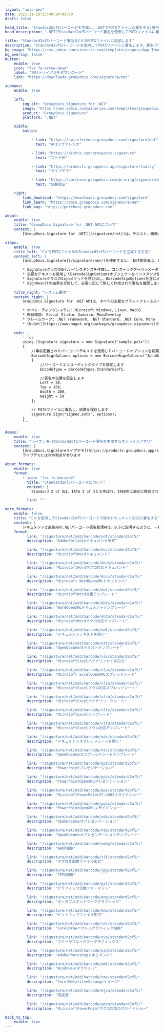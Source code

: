 ```yaml
---
layout: "auto-gen"
date: 2021-11-10T13:40:24+03:00
draft: false

head_title: "Standard2of5バーコードを生成し、.NETでPOTXファイルに署名する|署名文書"
head_description: ".NETでStandard2of5バーコード署名を使用してPOTXファイルに署名する-人気のあるビジネスドキュメントや画像ファイル形式にバーコードを追加する."

title: "Standard2of5バーコード署名をC＃のPOTXファイルに追加します"
description: "Standard2of5バーコードを使用してPOTXファイルに署名します。署名プロパティを操作し、ニーズに合ったドキュメント内で高度な署名オプションを設定します."
bg_image: "https://cms.admin.containerize.com/templates/aspose/App_Themes/V3/images/bg/header1.png"
bg_overlay: false
button:
    enable: true
    icon: "fas fa-arrow-down"
    label: "無料トライアルをダウンロード"
    link: "https://downloads.groupdocs.com/signature/net"

submenu:
    enable: true

    left:
        img_alt: "GroupDocs.Signature for .NET"
        image: "https://cms.admin.containerize.com/templates/groupdocs/images/product-logos/90x90-noborder/groupdocs-signature-net.png"
        product: "GroupDocs.Signature"
        platform: ".NET"

    middle:
        button:

            - link: "https://apireference.groupdocs.com/signature/net"
              text: "APIリファレンス"

            - link: "https://github.com/groupdocs-signature"
              text: "コード例"

            - link: "https://products.groupdocs.app/signature/family"
              text: "ライブデモ"

            - link: "https://purchase.groupdocs.com/pricing/signature/net"
              text: "価格設定"

    right:
        link_download: "https://downloads.groupdocs.com/signature"
        link_learn: "https://docs.groupdocs.com/signature/net"
        link_buy: "https://purchase.groupdocs.com"

about:
    enable: true
    title: "GroupDocs.Signature for .NET APIについて"
    content: |
        [GroupDocs.Signature for .NET](/signature/net/)は、テキスト、画像、バーコード、スタンプ、フォームフィールド、QRコード、メタデータなどのさまざまな署名タイプを使用してデジタルドキュメントに電子署名するネイティブ.NETAPIです。ユーザーは、PDF、Microsoft Word、Excelワークシート、PowerPointプレゼンテーション、Adobe Photoshop、メタファイル、および画像ファイル形式内のデジタル署名を追加、編集、検証、削除、および検索でき、必要に応じて署名プロパティをカスタマイズするための追加サポートがあります。

steps:
    enable: true
    title_left: "C＃でPOTXファイルのStandard2of5バーコードを生成する方法"
    content_left: |
        [GroupDocs.Signature](/signature/net/)を使用すると、.NET開発者は、いくつかの簡単な手順を実行することで、アプリケーション内のPOTXファイルにStandard2of5バーコードを簡単に追加できます。

        * Signatureクラスの新しいインスタンスを作成し、コンストラクターパラメーターとしてソースPOTXドキュメントパスを渡します。
        * 必要なテキストを使用してBarcodeSignOptionsオブジェクトをインスタンス化し、EncodeTypeプロパティをStandard2of5に設定します。
        * SignatureクラスのSignメソッドを呼び出し、BarcodeSignOptionsを含む出力POTXファイル名を渡します。
        * SignResultの結果を分析して、必要に応じて新しく作成された署名を確認します。
        
    title_right: "システム要求"
    content_right: |
        GroupDocs.Signature for .NET APIは、すべての主要なプラットフォームとオペレーティングシステムでサポートされています。以下のコードを実行する前に、システムに次の前提条件がインストールされていることを確認してください。

        * オペレーティングシステム: Microsoft Windows、Linux、MacOS
        * 開発環境: Visual Studio、Xamarin、MonoDevelop
        * フレームワーク: .NET Framework、.NET Standard、.NET Core、Mono
        * [NuGet](https://www.nuget.org/packages/groupdocs.signature)からGroupDocs.Signaturefor.NETの最新バージョンをダウンロードします
        
    code: |
        ```cs
        using (Signature signature = new Signature("sample.potx"))
        {
            //事前定義されたバーコードテキストを使用してバーコードオプションを初期化します
            BarcodeSignOptions options = new BarcodeSignOptions("JohnSmith")
            {
                //バーコードエンコーディングタイプを設定します
                EncodeType = BarcodeTypes.Standard2of5,

                //署名の位置を設定します
                Left = 50,
                Top = 150,
                Width = 200,
                Height = 50
            };

            // POTXファイルに署名し、結果を保存します 
            signature.Sign("signed.potx", options);
        }
        ```
        
demos:
    enable: true
    title: "ライブデモ-Standard2of5バーコード署名を生成するオンラインアプリ"
    content: |
        [GroupDocs.Signatureライブデモ](https://products.groupdocs.app/signature/family)サイトにアクセスして、今すぐStandard2of5バーコードをPOTXファイルに追加してください。  
        ライブデモには次の利点があります
        
about_formats:
    enable: true
    format:
        - icon: "fas fa-barcode"
          title: "Standard2of5バーコードについて"
          content: |
            Standard 2 of 5は、IATA 2 of 5とも呼ばれ、1968年に最初に開発されたCode 2 of 5シンボルファミリーのメンバーです。これは、国際航空運送協会（IATA）によって航空会社の処理に使用されています。貨物。 Standard 2 of 5シンボルのスペースは固定幅であるため、情報のエンコードにはバーのみが使用されます。 2 of 5の名前は、各文字のエンコードに使用される5つのバーのうち、2つが幅が広く、3つが幅が狭いという事実に由来しています。

          link: ""

more_formats:
    enable: false
    title: "C＃を使用してStandard2of5バーコードで他のドキュメント形式に署名する"
    content: |
        ドキュメントと画像用の.NETバーコード署名管理API。以下に説明するように、一般的なファイル形式のいくつかにバーコード署名を追加します。
    format: 
          link: "/signature/net/add/barcode/pdf/standard2of5/"
          description: "AdobePortableドキュメント形式"

          link: "/signature/net/add/barcode/doc/standard2of5/"
          description: "MicrosoftWordドキュメント"

          link: "/signature/net/add/barcode/docm/standard2of5/"
          description: "MicrosoftWordマクロ対応ドキュメント"

          link: "/signature/net/add/barcode/docx/standard2of5/"
          description: "Microsoft WordOpenXMLドキュメント"

          link: "/signature/net/add/barcode/dot/standard2of5/"
          description: "MicrosoftWord文書テンプレート"

          link: "/signature/net/add/barcode/dotx/standard2of5/"
          description: "WordOpenXMLドキュメントテンプレート"

          link: "/signature/net/add/barcode/dotm/standard2of5/"
          description: "MicrosoftWordマクロ対応テンプレート"       

          link: "/signature/net/add/barcode/odt/standard2of5/"
          description: "ドキュメントテキストを開く"

          link: "/signature/net/add/barcode/ott/standard2of5/"
          description: "OpenDocumentテキストテンプレート"

          link: "/signature/net/add/barcode/xls/standard2of5/"
          description: "MicrosoftExcelバイナリファイル形式"

          link: "/signature/net/add/barcode/xlsx/standard2of5/"
          description: "Microsoft ExcelOpenXMLスプレッドシート"

          link: "/signature/net/add/barcode/xlsm/standard2of5/"
          description: "MicrosoftExcelマクロ対応スプレッドシート"

          link: "/signature/net/add/barcode/xlsb/standard2of5/"
          description: "MicrosoftExcelバイナリワークシート"

          link: "/signature/net/add/barcode/xltx/standard2of5/"
          description: "MicrosoftExcelテンプレート"

          link: "/signature/net/add/barcode/xltm/standard2of5/"
          description: "MicrosoftExcelマクロ対応テンプレート"

          link: "/signature/net/add/barcode/ods/standard2of5/"
          description: "ドキュメントスプレッドシートを開く"

          link: "/signature/net/add/barcode/ots/standard2of5/"
          description: "OpenDocumentスプレッドシートテンプレート"

          link: "/signature/net/add/barcode/ppt/standard2of5/"
          description: "PowerPointプレゼンテーション"

          link: "/signature/net/add/barcode/pptx/standard2of5/"
          description: "PowerPointOpenXMLプレゼンテーション"

          link: "/signature/net/add/barcode/pps/standard2of5/"
          description: "MicrosoftPowerPoint97-2003スライドショー"

          link: "/signature/net/add/barcode/ppsx/standard2of5/"
          description: "PowerPointOpenXMLスライドショー"                              

          link: "/signature/net/add/barcode/odp/standard2of5/"
          description: "OpenDocumentプレゼンテーション"

          link: "/signature/net/add/barcode/otp/standard2of5/"
          description: "OpenDocumentプレゼンテーションテンプレート"

          link: "/signature/net/add/barcode/webp/standard2of5/"
          description: "WebP画像"

          link: "/signature/net/add/barcode/tif/standard2of5/"
          description: "タグ付き画像ファイル形式"

          link: "/signature/net/add/barcode/jpg/standard2of5/"
          description: "JPEG画像"

          link: "/signature/net/add/barcode/gif/standard2of5/"
          description: "グラフィック交換フォーマット"

          link: "/signature/net/add/barcode/png/standard2of5/"
          description: "ポータブルネットワークグラフィック"

          link: "/signature/net/add/barcode/bmp/standard2of5/"
          description: "ビットマップファイル形式"

          link: "/signature/net/add/barcode/cdr/standard2of5/"
          description: "CorelDrawベクトルグラフィック描画"

          link: "/signature/net/add/barcode/svg/standard2of5/"
          description: "スケーラブルベクターグラフィックス"

          link: "/signature/net/add/barcode/psd/standard2of5/"
          description: "AdobePhotoshopドキュメント"

          link: "/signature/net/add/barcode/wmf/standard2of5/"
          description: "Windowsメタファイル"        

          link: "/signature/net/add/barcode/cmx/standard2of5/"
          description: "CorelMetafileeXchangeイメージ"

          link: "/signature/net/add/barcode/djvu/standard2of5/"
          description: "既視感"

          link: "/signature/net/add/barcode/ppsm/standard2of5/"
          description: "MicrosoftPowerPointマクロ対応のスライドショー"

back_to_top:
    enable: true
---
```

